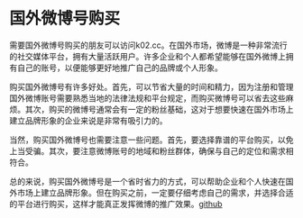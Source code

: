 # 国外微博号购买

需要国外微博号购买的朋友可以访问k02.cc。在国外市场，微博是一种非常流行的社交媒体平台，拥有大量活跃用户。许多企业和个人都希望能够在国外微博上拥有自己的账号，以便能够更好地推广自己的品牌或个人形象。

购买国外微博号有许多好处。首先，可以节省大量的时间和精力，因为注册和管理国外微博账号需要熟悉当地的法律法规和平台规定，而购买微博号可以省去这些麻烦。其次，购买的微博号通常会有一定的粉丝基础，这对于想要快速在国外市场上建立品牌形象的企业来说是非常有吸引力的。

当然，购买国外微博号也需要注意一些问题。首先，要选择靠谱的平台购买，以免上当受骗。其次，要注意微博账号的地域和粉丝群体，确保与自己的定位和需求相符合。

总的来说，购买国外微博号是一个省时省力的方式，可以帮助企业和个人快速在国外市场上建立品牌形象。但在购买之前，一定要仔细考虑自己的需求，并选择合适的平台进行购买，这样才能真正发挥微博的推广效果。[github](https://github.com)